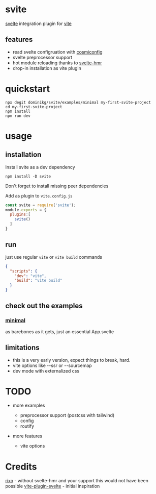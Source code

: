 # svite

[svelte](https://svelte.dev) integration plugin for [vite](https://github.com/vitejs/vite#readme)

## features

- read svelte configruation with [cosmiconfig](https://github.com/davidtheclark/cosmiconfig#readme)
- svelte preprocessor support
- hot module reloading thanks to [svelte-hmr](https://github.com/rixo/svelte-hmr#readme)
- drop-in installation as vite plugin

# quickstart

```shell script
npx degit dominikg/svite/examples/minimal my-first-svite-project
cd my-first-svite-project
npm install
npm run dev
```


# usage

## installation

Install svite as a dev dependency
```shell script
npm install -D svite
```
Don't forget to install missing peer dependencies


Add as plugin to `vite.config.js`
```js 
const svite = require('svite');
module.exports = {
  plugins:[
    svite()
  ]
}
```

## run

just use regular `vite` or `vite build` commands 
```json
{
  "scripts": {
    "dev": "vite",
    "build": "vite build"
  }
}
```

## check out the examples
### [minimal](/examples/minimal)
as barebones as it gets, just an essential App.svelte 


## limitations

- this is a very early version, expect things to break, hard.
- vite options like --ssr or --sourcemap
- dev mode with externalized css

# TODO
- more examples
  - preprocessor support (postcss with tailwind)
  - config 
  - routify
  
- more features  
  - vite options
  
# Credits
  [rixo](https://github.com/rixo) - without svelte-hmr and your support this would not have been possible
  [vite-plugin-svelte](https://github.com/intrnl/vite-plugin-svelte) - initial inspiration


